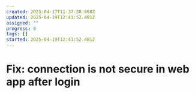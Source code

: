 ```yaml
---
created: 2025-04-17T11:37:38.868Z
updated: 2025-04-19T12:41:52.481Z
assigned: ""
progress: 0
tags: []
started: 2025-04-19T12:41:52.481Z
---
```


# Fix: connection is not secure in web app after login
